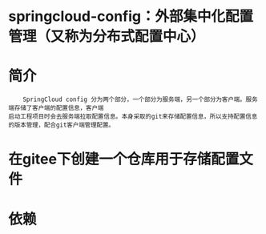 # springcloud-config：外部集中化配置管理（又称为分布式配置中心）

# 简介
```text
    SpringCloud config 分为两个部分，一个部分为服务端，另一个部分为客户端。服务端存储了客户端的配置信息，客户端
启动工程项目时会去服务端拉取配置信息。本身采取的git来存储配置信息，所以支持配置信息的版本管理，配合git客户端管理配置。
```

# 在gitee下创建一个仓库用于存储配置文件

# 依赖
